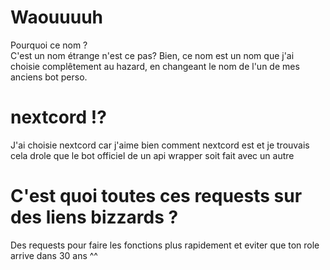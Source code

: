 # Waouuuuh
Pourquoi ce nom ?<br>
C'est un nom étrange n'est ce pas?
Bien, ce nom est un nom que j'ai choisie complêtement au hazard, en changeant le nom de l'un de mes anciens bot perso.
# nextcord !?
J'ai choisie nextcord car j'aime bien comment nextcord est et je trouvais cela drole que le bot officiel de un api wrapper soit fait avec un autre
# C'est quoi toutes ces requests sur des liens bizzards ?
Des requests pour faire les fonctions plus rapidement et eviter que ton role arrive dans 30 ans ^^
